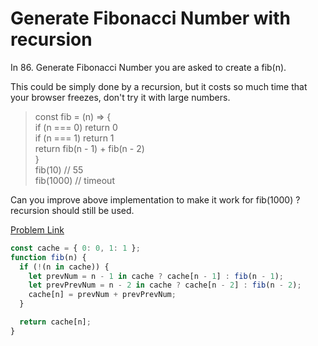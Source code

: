 # Generate Fibonacci Number with recursion

In 86. Generate Fibonacci Number you are asked to create a fib(n).

This could be simply done by a recursion, but it costs so much time that your browser freezes, don't try it with large numbers.

> const fib = (n) => {<br>
> if (n === 0) return 0<br>
> if (n === 1) return 1<br>
> return fib(n - 1) + fib(n - 2)<br>
> }<br>
> fib(10) // 55<br>
> fib(1000) // timeout

Can you improve above implementation to make it work for fib(1000) ? recursion should still be used.

[Problem Link](https://bigfrontend.dev/problem/Generate-Fibonacci-Number-with-recursion)

```js
const cache = { 0: 0, 1: 1 };
function fib(n) {
  if (!(n in cache)) {
    let prevNum = n - 1 in cache ? cache[n - 1] : fib(n - 1);
    let prevPrevNum = n - 2 in cache ? cache[n - 2] : fib(n - 2);
    cache[n] = prevNum + prevPrevNum;
  }

  return cache[n];
}
```
